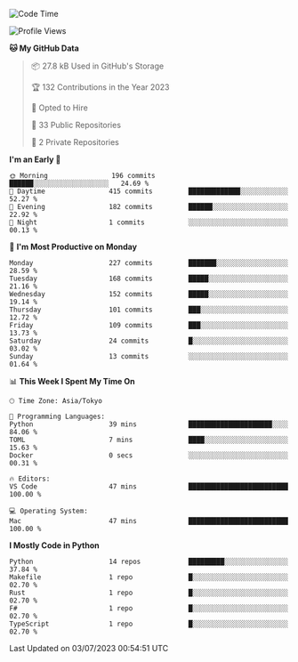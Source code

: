 <!--START_SECTION:waka-->
![Code Time](http://img.shields.io/badge/Code%20Time-688%20hrs%2029%20mins-blue)

![Profile Views](http://img.shields.io/badge/Profile%20Views-0-blue)

**🐱 My GitHub Data** 

> 📦 27.8 kB Used in GitHub's Storage 
 > 
> 🏆 132 Contributions in the Year 2023
 > 
> 💼 Opted to Hire
 > 
> 📜 33 Public Repositories 
 > 
> 🔑 2 Private Repositories 
 > 
**I'm an Early 🐤** 

```text
🌞 Morning                196 commits         ██████░░░░░░░░░░░░░░░░░░░   24.69 % 
🌆 Daytime                415 commits         █████████████░░░░░░░░░░░░   52.27 % 
🌃 Evening                182 commits         ██████░░░░░░░░░░░░░░░░░░░   22.92 % 
🌙 Night                  1 commits           ░░░░░░░░░░░░░░░░░░░░░░░░░   00.13 % 
```
📅 **I'm Most Productive on Monday** 

```text
Monday                   227 commits         ███████░░░░░░░░░░░░░░░░░░   28.59 % 
Tuesday                  168 commits         █████░░░░░░░░░░░░░░░░░░░░   21.16 % 
Wednesday                152 commits         █████░░░░░░░░░░░░░░░░░░░░   19.14 % 
Thursday                 101 commits         ███░░░░░░░░░░░░░░░░░░░░░░   12.72 % 
Friday                   109 commits         ███░░░░░░░░░░░░░░░░░░░░░░   13.73 % 
Saturday                 24 commits          █░░░░░░░░░░░░░░░░░░░░░░░░   03.02 % 
Sunday                   13 commits          ░░░░░░░░░░░░░░░░░░░░░░░░░   01.64 % 
```


📊 **This Week I Spent My Time On** 

```text
🕑︎ Time Zone: Asia/Tokyo

💬 Programming Languages: 
Python                   39 mins             █████████████████████░░░░   84.06 % 
TOML                     7 mins              ████░░░░░░░░░░░░░░░░░░░░░   15.63 % 
Docker                   0 secs              ░░░░░░░░░░░░░░░░░░░░░░░░░   00.31 % 

🔥 Editors: 
VS Code                  47 mins             █████████████████████████   100.00 % 

💻 Operating System: 
Mac                      47 mins             █████████████████████████   100.00 % 
```

**I Mostly Code in Python** 

```text
Python                   14 repos            █████████░░░░░░░░░░░░░░░░   37.84 % 
Makefile                 1 repo              █░░░░░░░░░░░░░░░░░░░░░░░░   02.70 % 
Rust                     1 repo              █░░░░░░░░░░░░░░░░░░░░░░░░   02.70 % 
F#                       1 repo              █░░░░░░░░░░░░░░░░░░░░░░░░   02.70 % 
TypeScript               1 repo              █░░░░░░░░░░░░░░░░░░░░░░░░   02.70 % 
```




 Last Updated on 03/07/2023 00:54:51 UTC
<!--END_SECTION:waka-->

